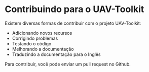 # Contribuindo para o UAV-Toolkit

Existem diversas formas de contribuir com o projeto UAV-Toolkit:

* Adicionando novos recursos
* Corrigindo problemas
* Testando o código
* Melhorando a documentação
* Traduzindo a documentação para o Inglês

Para contribuir, você pode enviar um pull request no Github. 
